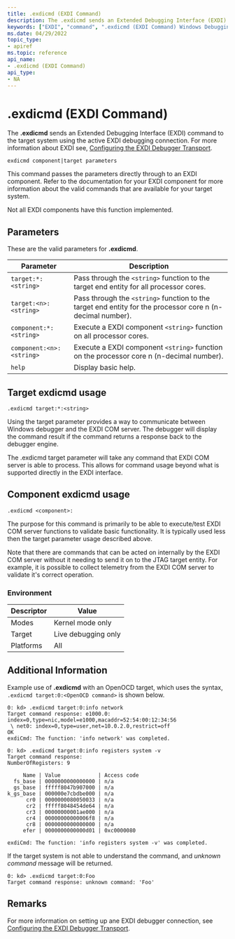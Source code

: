 ```yaml
---
title: .exdicmd (EXDI Command)
description: The .exdicmd sends an Extended Debugging Interface (EXDI) command to the target system using the active EXDI debugging connection.
keywords: ["EXDI", "command", ".exdicmd (EXDI Command) Windows Debugging"]
ms.date: 04/29/2022
topic_type:
- apiref
ms.topic: reference
api_name:
- .exdicmd (EXDI Command)
api_type:
- NA
---
```


# .exdicmd (EXDI Command)

The **.exdicmd** sends an Extended Debugging Interface (EXDI) command to the target system using the active EXDI debugging connection. For more information about EXDI see, [Configuring the EXDI Debugger Transport](configuring-the-exdi-debugger-transport.md).

```dbgcmd
exdicmd component|target parameters
```

This command passes the parameters directly through to an EXDI component. Refer to the documentation for your EXDI component for more information about the valid commands that are available for your target system.

Not all EXDI components have this function implemented.

## Parameters

These are the valid parameters for **.exdicmd**.

| Parameter      |  Description   |
|-----------|---------------------|
`target:*:<string>`   |         Pass through the `<string>` function to the target end entity for all processor cores.
`target:<n>:<string>`  |        Pass through the `<string>` function to the target end entity for the processor core n (n-decimal number).
`component:*:<string>`   |      Execute a EXDI component `<string>` function on all processor cores.
`component:<n>:<string>`   |    Execute a EXDI component `<string>` function on the processor core n (n-decimal number).
`help`       |                  Display basic help.

## Target exdicmd usage

`.exdicmd target:*:<string>` 

Using the target parameter provides a way to communicate between Windows debugger and the EXDI COM server. The debugger will display the command result if the command returns a response back to the debugger engine.

The .exdicmd target parameter will take any command that EXDI COM server is able to process. This allows for command usage beyond what is supported directly in the EXDI interface.

## Component exdicmd usage

`.exdicmd <component>:`

The purpose for this command is primarily to be able to execute/test EXDI COM server functions to validate basic functionality. It is typically used less then the target parameter usage described above.

Note that there are commands that can be acted on internally by the EXDI COM server without it needing to send it on to the JTAG target entity. For example, it is possible to collect telemetry from the EXDI COM server to validate it's correct operation.

### Environment

| Descriptor | Value               |
|------------|---------------------|
| Modes      | Kernel mode only    |
| Target     | Live debugging only |
| Platforms  | All                 |

## Additional Information

Example use of **.exdicmd** with an OpenOCD target, which uses the syntax, `.exdicmd target:0:<OpenOCD command>` is shown below.

```dbgcmd
0: kd> .exdicmd target:0:info network
Target command response: e1000.0: index=0,type=nic,model=e1000,macaddr=52:54:00:12:34:56
 \ net0: index=0,type=user,net=10.0.2.0,restrict=off
OK
exdiCmd: The function: 'info network' was completed.
```

```dbgcmd
0: kd> .exdicmd target:0:info registers system -v
Target command response: 
NumberOfRegisters: 9

     Name | Value            | Access code
  fs_base | 0000000000000000 | n/a    
  gs_base | fffff8047b907000 | n/a    
k_gs_base | 000000e7cbdbe000 | n/a    
      cr0 | 0000000080050033 | n/a    
      cr2 | fffff8048454de64 | n/a    
      cr3 | 00000000001ae000 | n/a    
      cr4 | 00000000000006f8 | n/a    
      cr8 | 0000000000000000 | n/a    
     efer | 0000000000000d01 | 0xc0000080

exdiCmd: The function: 'info registers system -v' was completed.
```

If the target system is not able to understand the command, and *unknown command* message will be returned.

```dbgcmd
0: kd> .exdicmd target:0:Foo
Target command response: unknown command: 'Foo'
```

## Remarks

For more information on setting up ane EXDI debugger connection, see [Configuring the EXDI Debugger Transport](configuring-the-exdi-debugger-transport.md).

